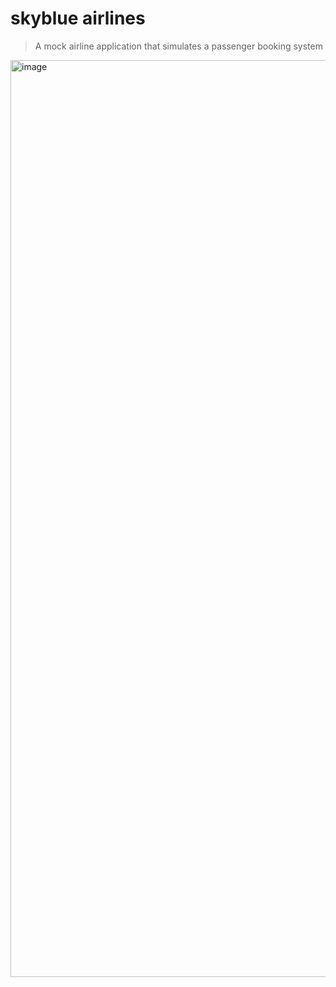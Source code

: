# skyblue airlines

> A mock airline application that simulates a passenger booking system

<img width="1467" alt="image" src="https://github.com/omarxsaleem/skyblue/assets/56492738/c1ba4acb-aa9a-4218-bfb6-530f96444c26">
